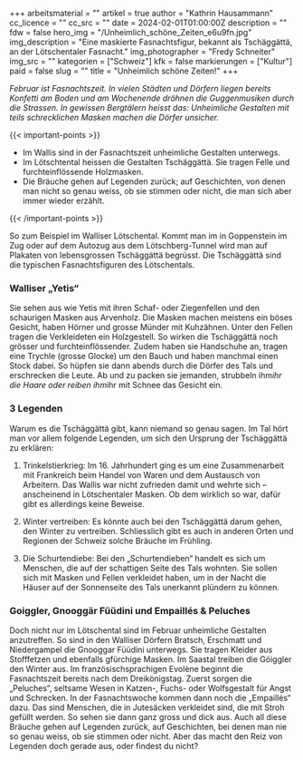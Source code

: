 +++
arbeitsmaterial = ""
artikel = true
author = "Kathrin Hausammann"
cc_licence = ""
cc_src = ""
date = 2024-02-01T01:00:00Z
description = ""
fdw = false
hero_img = "/Unheimlich_schöne_Zeiten_e6u9fn.jpg"
img_description = "Eine maskierte Fasnachtsfigur, bekannt als Tschäggättä, an der Lötschentaler Fasnacht."
img_photographer = "Fredy Schneiter"
img_src = ""
kategorien = ["Schweiz"]
kfk = false
markierungen = ["Kultur"]
paid = false
slug = ""
title = "Unheimlich schöne Zeiten!"
+++

_Februar ist Fasnachtszeit. In vielen Städten und Dörfern liegen bereits Konfetti am Boden und am Wochenende dröhnen die Guggenmusiken durch die Strassen. In gewissen Bergtälern heisst das: Unheimliche Gestalten mit teils schrecklichen Masken machen die Dörfer unsicher._

{{< important-points >}}

<ul>

<li>Im Wallis sind in der Fasnachtszeit unheimliche Gestalten unterwegs.</li>

<li>Im Lötschtental heissen die Gestalten Tschäggättä. Sie tragen Felle und furchteinflössende Holzmasken.</li>

<li>Die Bräuche gehen auf Legenden zurück; auf Geschichten, von denen man nicht so genau weiss, ob sie stimmen oder nicht, die man sich aber immer wieder erzählt.</li>

</ul>

{{< /important-points >}}

So zum Beispiel im Walliser Lötschental. Kommt man im in Goppenstein im Zug oder auf dem Autozug aus dem Lötschberg-Tunnel wird man auf Plakaten von lebensgrossen Tschäggättä begrüsst. Die Tschäggättä sind die typischen Fasnachtsfiguren des Lötschentals.

### Walliser „Yetis“

Sie sehen aus wie Yetis mit ihren Schaf- oder Ziegenfellen und den schaurigen Masken aus Arvenholz. Die Masken machen meistens ein böses Gesicht, haben Hörner und grosse Münder mit Kuhzähnen. Unter den Fellen tragen die Verkleideten ein Holzgestell. So wirken die Tschäggättä noch grösser und furchteinflössender. Zudem haben sie Handschuhe an, tragen eine Trychle (grosse Glocke) um den Bauch und haben manchmal einen Stock dabei. So hüpfen sie dann abends durch die Dörfer des Tals und erschrecken die Leute. Ab und zu packen sie jemanden, strubbeln ihm*ihr die Haare oder reiben ihm*ihr mit Schnee das Gesicht ein.

### 3 Legenden
Warum es die Tschäggättä gibt, kann niemand so genau sagen. Im Tal hört man vor allem folgende Legenden, um sich den Ursprung der Tschäggättä zu erklären:

1. Trinkelstierkrieg: Im 16. Jahrhundert ging es um eine Zusammenarbeit mit Frankreich beim Handel von Waren und dem Austausch von Arbeitern. Das Wallis war nicht zufrieden damit und wehrte sich – anscheinend in Lötschentaler Masken. Ob dem wirklich so war, dafür gibt es allerdings keine Beweise.

2. Winter vertreiben: Es könnte auch bei den Tschäggättä darum gehen, den Winter zu vertreiben. Schliesslich gibt es auch in anderen Orten und Regionen der Schweiz solche Bräuche im Frühling.

3. Die Schurtendiebe: Bei den „Schurtendieben“ handelt es sich um Menschen, die auf der schattigen Seite des Tals wohnten. Sie sollen sich mit Masken und Fellen verkleidet haben, um in der Nacht die Häuser auf der Sonnenseite des Tals unerkannt plündern zu können.

### Goiggler, Gnooggär Füüdini und Empaillés & Peluches

Doch nicht nur im Lötschental sind im Februar unheimliche Gestalten anzutreffen. So sind in den Walliser Dörfern Bratsch, Erschmatt und Niedergampel die Gnooggar Füüdini unterwegs. Sie tragen Kleider aus Stofffetzen und ebenfalls gfürchige Masken. Im Saastal treiben die Göiggler den Winter aus. Im französischsprachigen Evolène beginnt die Fasnachtszeit bereits nach dem Dreikönigstag. Zuerst sorgen die „Peluches“, seltsame Wesen in Katzen-, Fuchs- oder Wolfsgestalt für Angst und Schrecken. In der Fasnachtswoche kommen dann noch die „Empaillés“ dazu. Das sind Menschen, die in Jutesäcken verkleidet sind, die mit Stroh gefüllt werden. So sehen sie dann ganz gross und dick aus. Auch all diese Bräuche gehen auf Legenden zurück, auf Geschichten, bei denen man nie so genau weiss, ob sie stimmen oder nicht. Aber das macht den Reiz von Legenden doch gerade aus, oder findest du nicht?
